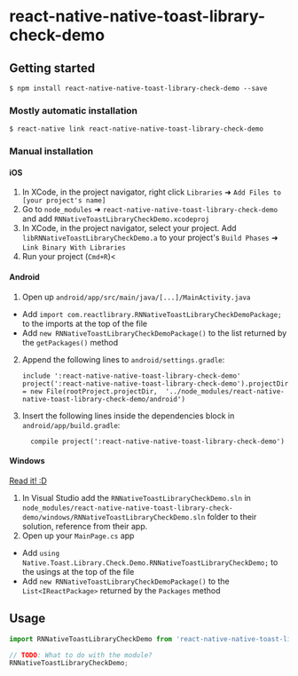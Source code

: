 
# react-native-native-toast-library-check-demo

## Getting started

`$ npm install react-native-native-toast-library-check-demo --save`

### Mostly automatic installation

`$ react-native link react-native-native-toast-library-check-demo`

### Manual installation


#### iOS

1. In XCode, in the project navigator, right click `Libraries` ➜ `Add Files to [your project's name]`
2. Go to `node_modules` ➜ `react-native-native-toast-library-check-demo` and add `RNNativeToastLibraryCheckDemo.xcodeproj`
3. In XCode, in the project navigator, select your project. Add `libRNNativeToastLibraryCheckDemo.a` to your project's `Build Phases` ➜ `Link Binary With Libraries`
4. Run your project (`Cmd+R`)<

#### Android

1. Open up `android/app/src/main/java/[...]/MainActivity.java`
  - Add `import com.reactlibrary.RNNativeToastLibraryCheckDemoPackage;` to the imports at the top of the file
  - Add `new RNNativeToastLibraryCheckDemoPackage()` to the list returned by the `getPackages()` method
2. Append the following lines to `android/settings.gradle`:
  	```
  	include ':react-native-native-toast-library-check-demo'
  	project(':react-native-native-toast-library-check-demo').projectDir = new File(rootProject.projectDir, 	'../node_modules/react-native-native-toast-library-check-demo/android')
  	```
3. Insert the following lines inside the dependencies block in `android/app/build.gradle`:
  	```
      compile project(':react-native-native-toast-library-check-demo')
  	```

#### Windows
[Read it! :D](https://github.com/ReactWindows/react-native)

1. In Visual Studio add the `RNNativeToastLibraryCheckDemo.sln` in `node_modules/react-native-native-toast-library-check-demo/windows/RNNativeToastLibraryCheckDemo.sln` folder to their solution, reference from their app.
2. Open up your `MainPage.cs` app
  - Add `using Native.Toast.Library.Check.Demo.RNNativeToastLibraryCheckDemo;` to the usings at the top of the file
  - Add `new RNNativeToastLibraryCheckDemoPackage()` to the `List<IReactPackage>` returned by the `Packages` method


## Usage
```javascript
import RNNativeToastLibraryCheckDemo from 'react-native-native-toast-library-check-demo';

// TODO: What to do with the module?
RNNativeToastLibraryCheckDemo;
```
  